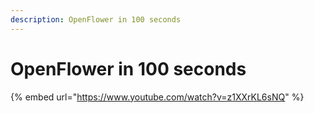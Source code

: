 ```yaml
---
description: OpenFlower in 100 seconds
---
```


# OpenFlower in 100 seconds



{% embed url="https://www.youtube.com/watch?v=z1XXrKL6sNQ" %}
